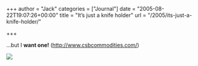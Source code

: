 +++
author = "Jack"
categories = ["Journal"]
date = "2005-08-22T19:07:26+00:00"
title = "It’s just a knife holder"
url = "/2005/its-just-a-knife-holder/"

+++

&#8230;but I **want one!** (<http://www.csbcommodities.com/>)

![][1]

 [1]: /files/viceversa_knife.jpg